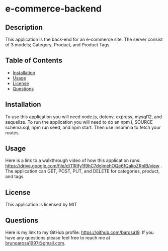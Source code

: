 # e-commerce-backend

## Description
          
This application is the back-end for an e-commerce site. The server consist of 3 models; Category, Product, and Product Tags.

## Table of Contents

  - [Installation](#installation)
  - [Usage](#usage)
  - [License](#license)
  - [Questions](#questions)

## Installation

To use this application you will need node.js, dotenv, express, mysql12, and sequelize. To run the application you will need to do an npm i, SOURCE schema.sql, npm run seed, and npm start. Then use insomnia to fetch your routes.  

## Usage

Here is a link to a walkthrough video of how this application runs: https://drive.google.com/file/d/11Rlfy1f9hC7dglmehOQe6fQaIioZRplB/view . The application can GET, POST, PUT, and DELETE for categories, product, and tags. 

## License

This application is licensed by MIT

## Questions

Here is my link to my GitHub profile: https://github.com/barosa19. If you have any questions please feel free to reach me at brunoarosa1997@gmail.com.